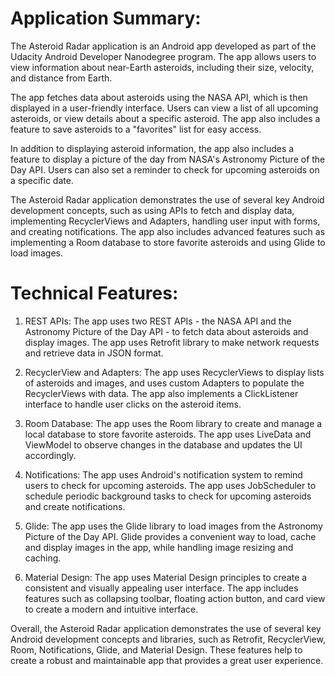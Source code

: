 # Application Summary:

The Asteroid Radar application is an Android app developed as part of the Udacity Android Developer Nanodegree program. The app allows users to view information about near-Earth asteroids, including their size, velocity, and distance from Earth.

The app fetches data about asteroids using the NASA API, which is then displayed in a user-friendly interface. Users can view a list of all upcoming asteroids, or view details about a specific asteroid. The app also includes a feature to save asteroids to a "favorites" list for easy access.

In addition to displaying asteroid information, the app also includes a feature to display a picture of the day from NASA's Astronomy Picture of the Day API. Users can also set a reminder to check for upcoming asteroids on a specific date.

The Asteroid Radar application demonstrates the use of several key Android development concepts, such as using APIs to fetch and display data, implementing RecyclerViews and Adapters, handling user input with forms, and creating notifications. The app also includes advanced features such as implementing a Room database to store favorite asteroids and using Glide to load images.

# Technical Features:

1. REST APIs: The app uses two REST APIs - the NASA API and the Astronomy Picture of the Day API - to fetch data about asteroids and display images. The app uses Retrofit library to make network requests and retrieve data in JSON format.

3. RecyclerView and Adapters: The app uses RecyclerViews to display lists of asteroids and images, and uses custom Adapters to populate the RecyclerViews with data. The app also implements a ClickListener interface to handle user clicks on the asteroid items.

5. Room Database: The app uses the Room library to create and manage a local database to store favorite asteroids. The app uses LiveData and ViewModel to observe changes in the database and updates the UI accordingly.

7. Notifications: The app uses Android's notification system to remind users to check for upcoming asteroids. The app uses JobScheduler to schedule periodic background tasks to check for upcoming asteroids and create notifications.

9. Glide: The app uses the Glide library to load images from the Astronomy Picture of the Day API. Glide provides a convenient way to load, cache and display images in the app, while handling image resizing and caching.

11. Material Design: The app uses Material Design principles to create a consistent and visually appealing user interface. The app includes features such as collapsing toolbar, floating action button, and card view to create a modern and intuitive interface.

Overall, the Asteroid Radar application demonstrates the use of several key Android development concepts and libraries, such as Retrofit, RecyclerView, Room, Notifications, Glide, and Material Design. These features help to create a robust and maintainable app that provides a great user experience.
